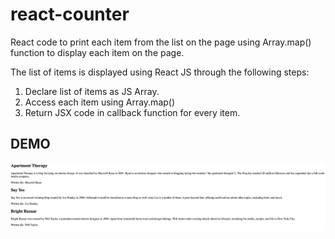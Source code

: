 # react-counter

React code to print each item from the list on the page using Array.map() function to display each item on the page.

The list of items is displayed using React JS through the following steps:

1. Declare list of items as JS Array.
2. Access each item using Array.map()
3. Return JSX code in callback function for every item.

## DEMO

![Screenshot of a demo](/src/assets/images/react-list.png)
